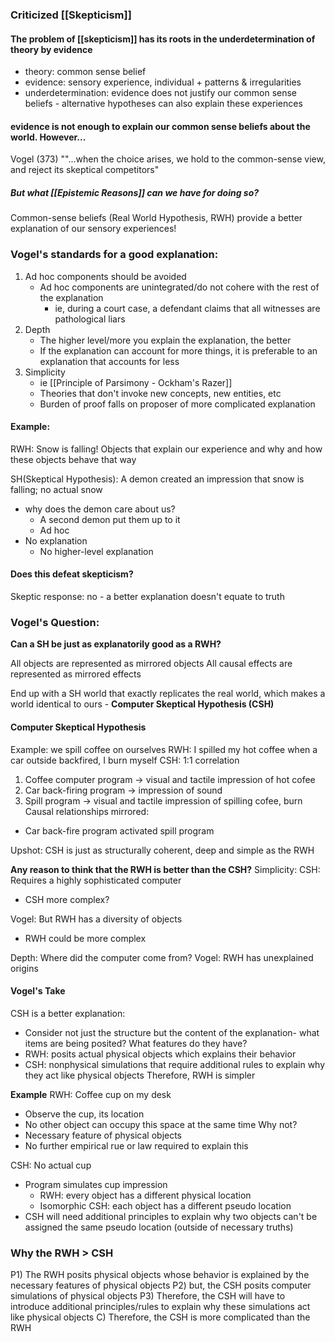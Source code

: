 
### Criticized [[Skepticism]]

#### The problem of [[skepticism]] has its roots in the underdetermination of theory by evidence
- theory: common sense belief
- evidence: sensory experience, individual + patterns & irregularities
- underdetermination: evidence does not justify our common sense beliefs - alternative hypotheses can also explain these experiences
#### evidence is not enough to explain our common sense beliefs about the world. However...

Vogel (373)
""...when the choice arises, we hold to the common-sense view, and reject its skeptical competitors"

##### But what [[Epistemic Reasons]] can we have for doing so?
Common-sense beliefs (Real World Hypothesis, RWH) provide a better explanation of our sensory experiences!

### Vogel's standards for a good explanation:
1. Ad hoc components should be avoided
	- Ad hoc components are unintegrated/do not cohere with the rest of the explanation
		- ie, during a court case, a defendant claims that all witnesses are pathological liars
2. Depth
	- The higher level/more you explain the explanation, the better
	- If the explanation can account for more things, it is preferable to an explanation that accounts for less
3. Simplicity
	- ie [[Principle of Parsimony - Ockham's Razer]]
	- Theories that don't invoke new concepts, new entities, etc
	- Burden of proof falls on proposer of more complicated explanation


#### Example:
RWH: Snow is falling!
Objects that explain our experience and why and how these objects behave that way

SH(Skeptical Hypothesis): A demon created an impression that snow is falling; no actual snow
- why does the demon care about us?
	- A second demon put them up to it
	- Ad hoc
- No explanation
	- No higher-level explanation

#### Does this defeat skepticism?
Skeptic response: no - a better explanation doesn't equate to truth

### Vogel's Question:
**Can a SH be just as explanatorily good as a RWH?**

All objects are represented as mirrored objects
All causal effects are represented as mirrored effects

End up with a SH world that exactly replicates the real world, which makes a world identical to ours - **Computer Skeptical Hypothesis (CSH)**

#### Computer Skeptical Hypothesis
Example: we spill coffee on ourselves
RWH: I spilled my hot coffee when a car outside backfired, I burn myself
CSH: 1:1 correlation
1. Coffee computer program -> visual and tactile impression of hot cofee
2. Car back-firing program -> impression of sound
3. Spill program -> visual and tactile impression of spilling cofee, burn
Causal relationships mirrored:
- Car back-fire program activated spill program

Upshot: CSH is just as structurally coherent, deep and simple as the RWH


**Any reason to think that the RWH is better than the CSH?**
Simplicity:
CSH: Requires a highly sophisticated computer
- CSH more complex?

Vogel: But RWH has a diversity of objects
- RWH could be more complex

Depth:
Where did the computer come from?
Vogel: RWH has unexplained origins

#### Vogel's Take

CSH is a better explanation:
- Consider not just the structure but the content of the explanation- what items are being posited? What features do they have?
- RWH: posits actual physical objects which explains their behavior
- CSH: nonphysical simulations that require additional rules to explain why they act like physical objects
Therefore, RWH is simpler

**Example**
RWH: Coffee cup on my desk
- Observe the cup, its location
- No other object can occupy this space at the same time
Why not?
- Necessary feature of physical objects
- No further empirical rue or law required to explain this

CSH: No actual cup
- Program simulates cup impression
	- RWH: every object has a different physical location
	- Isomorphic CSH: each object has a different pseudo location
- CSH will need additional principles to explain why two objects can't be assigned the same pseudo location (outside of necessary truths)

### Why the RWH > CSH
P1) The RWH posits physical objects whose behavior is explained by the necessary features of physical objects
P2) but, the CSH posits computer simulations of physical objects
P3) Therefore, the CSH will have to introduce additional principles/rules to explain why these simulations act like physical objects
C) Therefore, the CSH is more complicated than the RWH


